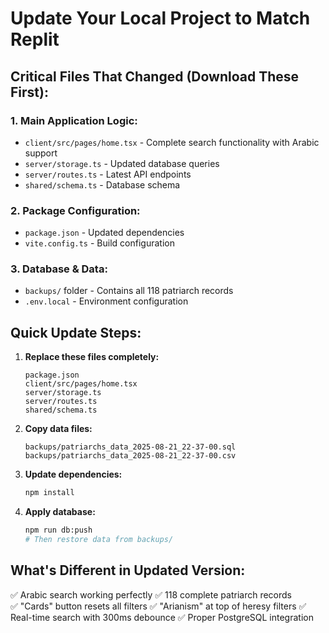 # Update Your Local Project to Match Replit

## Critical Files That Changed (Download These First):

### 1. Main Application Logic:
- `client/src/pages/home.tsx` - Complete search functionality with Arabic support
- `server/storage.ts` - Updated database queries  
- `server/routes.ts` - Latest API endpoints
- `shared/schema.ts` - Database schema

### 2. Package Configuration:
- `package.json` - Updated dependencies
- `vite.config.ts` - Build configuration

### 3. Database & Data:
- `backups/` folder - Contains all 118 patriarch records
- `.env.local` - Environment configuration

## Quick Update Steps:

1. **Replace these files completely:**
   ```
   package.json
   client/src/pages/home.tsx
   server/storage.ts
   server/routes.ts  
   shared/schema.ts
   ```

2. **Copy data files:**
   ```
   backups/patriarchs_data_2025-08-21_22-37-00.sql
   backups/patriarchs_data_2025-08-21_22-37-00.csv
   ```

3. **Update dependencies:**
   ```bash
   npm install
   ```

4. **Apply database:**
   ```bash
   npm run db:push
   # Then restore data from backups/
   ```

## What's Different in Updated Version:
✅ Arabic search working perfectly
✅ 118 complete patriarch records  
✅ "Cards" button resets all filters
✅ "Arianism" at top of heresy filters
✅ Real-time search with 300ms debounce
✅ Proper PostgreSQL integration